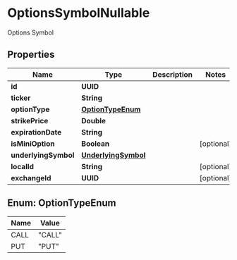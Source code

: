 

# OptionsSymbolNullable

Options Symbol

## Properties

| Name | Type | Description | Notes |
|------------ | ------------- | ------------- | -------------|
|**id** | **UUID** |  |  |
|**ticker** | **String** |  |  |
|**optionType** | [**OptionTypeEnum**](#OptionTypeEnum) |  |  |
|**strikePrice** | **Double** |  |  |
|**expirationDate** | **String** |  |  |
|**isMiniOption** | **Boolean** |  |  [optional] |
|**underlyingSymbol** | [**UnderlyingSymbol**](UnderlyingSymbol.md) |  |  |
|**localId** | **String** |  |  [optional] |
|**exchangeId** | **UUID** |  |  [optional] |



## Enum: OptionTypeEnum

| Name | Value |
|---- | -----|
| CALL | &quot;CALL&quot; |
| PUT | &quot;PUT&quot; |



